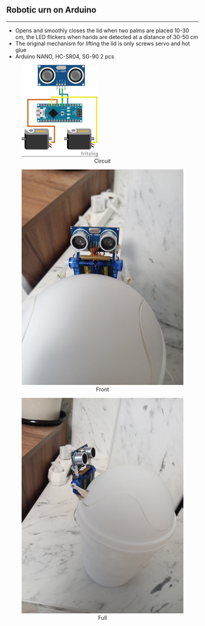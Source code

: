 ## Robotic urn on Arduino
---
- Opens and smoothly closes the lid when two palms are placed 10-30 cm, the LED flickers when hands are detected at a distance of 30-50 cm
- The original mechanism for lifting the lid is only screws servo and hot glue
- Arduino NANO, HC-SR04, SG-90 2 pcs

<div>
  <figure>
  <img src="сircuit.png" />
  <figcaption align="center">Circuit</figcaption>
  </figure>
</div>

<div>
  <figure>
  <img src="front.jpg" />
  <figcaption align="center">Front</figcaption>
  </figure>
</div>

<div>
  <figure>
  <img src="full.jpg" />
  <figcaption align="center">Full</figcaption>
  </figure>
</div>


<table height="30"></table> 
